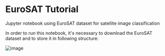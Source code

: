 # EuroSAT Tutorial
Jupyter notebook using EuroSAT dataset for satellite image classification

In order to run this notebook, it's necessary to download the EuroSAT dataset and to store it in following structure:

![image](https://user-images.githubusercontent.com/42914350/225016488-c9c92658-20ae-41ab-8196-cdaef474133f.png)


            
              
